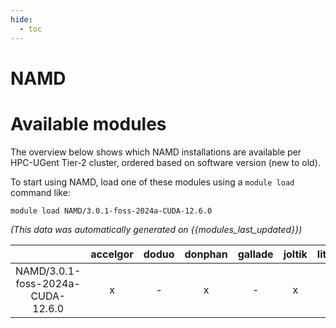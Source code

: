 ```yaml
---
hide:
  - toc
---
```


NAMD
====

# Available modules


The overview below shows which NAMD installations are available per HPC-UGent Tier-2 cluster, ordered based on software version (new to old).

To start using NAMD, load one of these modules using a `module load` command like:

```shell
module load NAMD/3.0.1-foss-2024a-CUDA-12.6.0
```

*(This data was automatically generated on {{modules_last_updated}})*

| |accelgor|doduo|donphan|gallade|joltik|litleo|shinx|
| :---: | :---: | :---: | :---: | :---: | :---: | :---: | :---: |
|NAMD/3.0.1-foss-2024a-CUDA-12.6.0|x|-|x|-|x|x|-|
